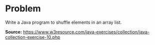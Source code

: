 # Problem
Write a Java program to shuffle elements in an array list.

**Source:** https://www.w3resource.com/java-exercises/collection/java-collection-exercise-10.php